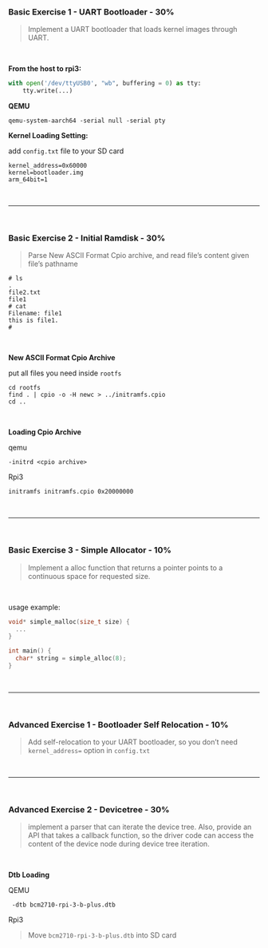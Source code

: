 ### Basic Exercise 1 - UART Bootloader - 30%

> Implement a UART bootloader that loads kernel images through UART.

<br>

**From the host to rpi3:**

```python
with open('/dev/ttyUSB0', "wb", buffering = 0) as tty:
    tty.write(...)
```


**QEMU**
```
qemu-system-aarch64 -serial null -serial pty
```


**Kernel Loading Setting:**

add `config.txt` file to your SD card

```
kernel_address=0x60000
kernel=bootloader.img
arm_64bit=1
```

<br>

---

<br>

### Basic Exercise 2 - Initial Ramdisk - 30%

> Parse New ASCII Format Cpio archive, and read file’s content given file’s pathname


```shell
# ls
.
file2.txt
file1
# cat 
Filename: file1
this is file1.
#
```

<br>

**New ASCII Format Cpio Archive**

put all files you need inside `rootfs`

```
cd rootfs
find . | cpio -o -H newc > ../initramfs.cpio
cd ..
```

<br>

**Loading Cpio Archive**

qemu

```
-initrd <cpio archive>
```

Rpi3

```
initramfs initramfs.cpio 0x20000000
```

<br>

---

<br>

### Basic Exercise 3 - Simple Allocator - 10%


> Implement a alloc function that returns a pointer points to a continuous space for requested size.

<br>

usage example:
```c
void* simple_malloc(size_t size) {
  ...
}

int main() {
  char* string = simple_alloc(8);
}
```


<br>

---

<br>

### Advanced Exercise 1 - Bootloader Self Relocation - 10%

> Add self-relocation to your UART bootloader, so you don’t need `kernel_address=` option in `config.txt`

<br>


---

<br>

### Advanced Exercise 2 - Devicetree - 30%

> implement a parser that can iterate the device tree. 
> Also, provide an API that takes a callback function, so the driver code can access the content of the device node during device tree iteration.

<br>

**Dtb Loading**

QEMU

```
 -dtb bcm2710-rpi-3-b-plus.dtb
```

Rpi3

> Move `bcm2710-rpi-3-b-plus.dtb` into SD card










